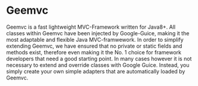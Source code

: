 # Geemvc

Geemvc is a fast lightweight MVC-Framework written for Java8+. All classes within Geemvc have been injected by Google-Guice, making it the most adaptable and flexible Java MVC-framwework. In order to simplify extending Geemvc, we have ensured that no private or static fields and methods exist, therefore even making it the No. 1 choice for framework developers that need a good starting point. In many cases however it is not necessary to extend and override classes with Google Guice. Instead, you simply create your own simple adapters that are automatically loaded by Geemvc.
